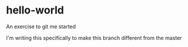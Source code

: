 # hello-world
An exercise to git me started

I'm writing this specifically to make this branch different from the master
